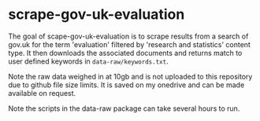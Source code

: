 
# scrape-gov-uk-evaluation

<!-- badges: start -->
<!-- badges: end -->

The goal of scape-gov-uk-evaluation is to scrape results from a search of gov.uk for the term 'evaluation' filtered by 'research and statistics' content type. It then downloads the associated documents and returns match to user defined keywords in `data-raw/keywords.txt`.

Note the raw data weighed in at 10gb and is not uploaded to this repository due to github file size limits. It is saved on my onedrive and can be made available on request.

Note the scripts in the data-raw package can take several hours to run.



